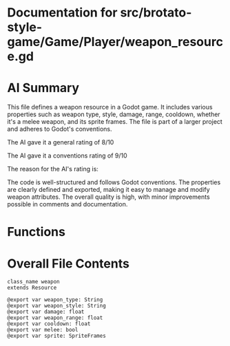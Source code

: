 # Documentation for src/brotato-style-game/Game/Player/weapon_resource.gd

# AI Summary
This file defines a weapon resource in a Godot game. It includes various properties such as weapon type, style, damage, range, cooldown, whether it's a melee weapon, and its sprite frames. The file is part of a larger project and adheres to Godot's conventions.

The AI gave it a general rating of 8/10

The AI gave it a conventions rating of 9/10

The reason for the AI's rating is:

The code is well-structured and follows Godot conventions. The properties are clearly defined and exported, making it easy to manage and modify weapon attributes. The overall quality is high, with minor improvements possible in comments and documentation.
# Functions
# Overall File Contents
```gdscript
class_name weapon
extends Resource

@export var weapon_type: String
@export var weapon_style: String
@export var damage: float
@export var weapon_range: float
@export var cooldown: float
@export var melee: bool
@export var sprite: SpriteFrames

```
